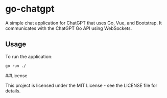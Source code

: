 # go-chatgpt

A simple chat application for ChatGPT that uses Go, Vue, and Bootstrap. It communicates with the ChatGPT Go API using WebSockets.

## Usage

To run the application:

~~~sh
go run ./
~~~

##License

This project is licensed under the MIT License - see the LICENSE file for details.
